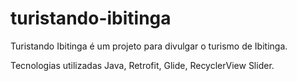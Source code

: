 # turistando-ibitinga
Turistando Ibitinga é um projeto para divulgar o turismo de Ibitinga.

Tecnologias utilizadas
Java,
Retrofit,
Glide,
RecyclerView
Slider.
